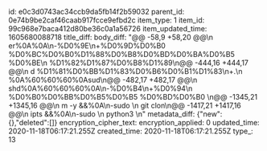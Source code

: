 id: e0c3d0743ac34ccb9da5fb14f2b59032
parent_id: 0e74b9be2caf46caab917fcce9efbd2c
item_type: 1
item_id: 99c968e7baca412d80be36c0a1a56726
item_updated_time: 1605680088718
title_diff: 
body_diff: "@@ -58,9 +58,20 @@\n er%0A%0A\n-%D0%9E\n+%D0%9D%D0%B0 %D0%BC%D0%B0%D1%88%D0%B8%D0%BD%D0%BA%D0%B5 %D0%BE\n %D1%82%D1%87%D0%B8%D1%89\n@@ -444,16 +444,17 @@\n d %D1%81%D0%BB%D1%83%D0%B6%D0%B1%D1%83\n+.\n %0A%60%60%60%0Asud\n@@ -482,17 +482,17 @@\n shd%0A%60%60%60%0A\n-%D0%B4\n+%D0%94\n %D0%B0%D0%BB%D0%B5%D0%B5 %D0%BD%D0%B0 \n@@ -1345,21 +1345,16 @@\n m -y &&%0A\n-sudo \n git clon\n@@ -1417,21 +1417,16 @@\n ipts &&%0A\n-sudo \n python3 \n"
metadata_diff: {"new":{},"deleted":[]}
encryption_cipher_text: 
encryption_applied: 0
updated_time: 2020-11-18T06:17:21.255Z
created_time: 2020-11-18T06:17:21.255Z
type_: 13